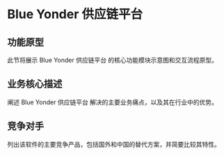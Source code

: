 # Blue Yonder 供应链平台

## 功能原型

此节将展示 Blue Yonder 供应链平台 的核心功能模块示意图和交互流程原型。

## 业务核心描述

阐述 Blue Yonder 供应链平台 解决的主要业务痛点，以及其在行业中的优势。

## 竞争对手

列出该软件的主要竞争产品，包括国外和中国的替代方案，并简要比较其特性。
